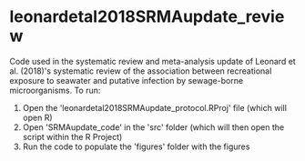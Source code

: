 # leonardetal2018SRMAupdate_review
Code used in the systematic review and meta-analysis update of Leonard et al. (2018)'s systematic review of the association between recreational exposure to seawater and putative infection by sewage-borne microorganisms. To run:

1. Open the 'leonardetal2018SRMAupdate_protocol.RProj' file (which will open R)
2. Open 'SRMAupdate_code' in the 'src' folder (which will then open the script within the R Project)
3. Run the code to populate the 'figures' folder with the figures
